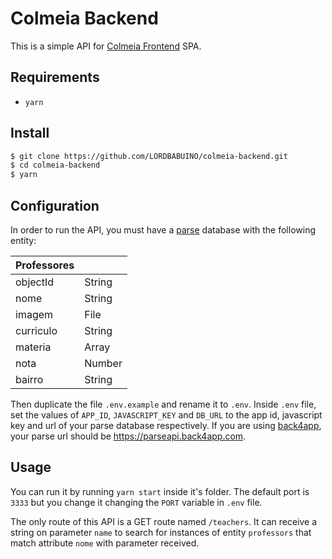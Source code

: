 # Colmeia Backend

This is a simple API for [Colmeia Frontend](https://github.com/LORDBABUINO/colmeia-frontend) SPA.

## Requirements

* `yarn`

## Install

```bash
$ git clone https://github.com/LORDBABUINO/colmeia-backend.git
$ cd colmeia-backend
$ yarn
```

## Configuration

In order to run the API, you must have a [parse](https://docs.parseplatform.org/js/guide/) database with the following entity:

| Professores          |        |
| -------------------- | ------ |
| objectId             | String |
| nome                 | String |
| imagem               | File   |
| curriculo            | String |
| materia              | Array  |
| nota                 | Number |
| bairro               | String |

Then duplicate the file `.env.example` and rename it to `.env`.
Inside `.env` file, set the values of `APP_ID`, `JAVASCRIPT_KEY` and `DB_URL` to the app id, javascript key and url of your parse database respectively. If you are using [back4app](https://www.back4app.com), your parse url should be  https://parseapi.back4app.com.

## Usage

You can run it by running `yarn start` inside it's folder.
The default port is `3333` but you change it changing the `PORT` variable in `.env` file.

The only route of this API is a GET route named `/teachers`. It can receive a string on parameter `name` to search for instances of entity `professors` that match attribute `nome` with parameter received.
